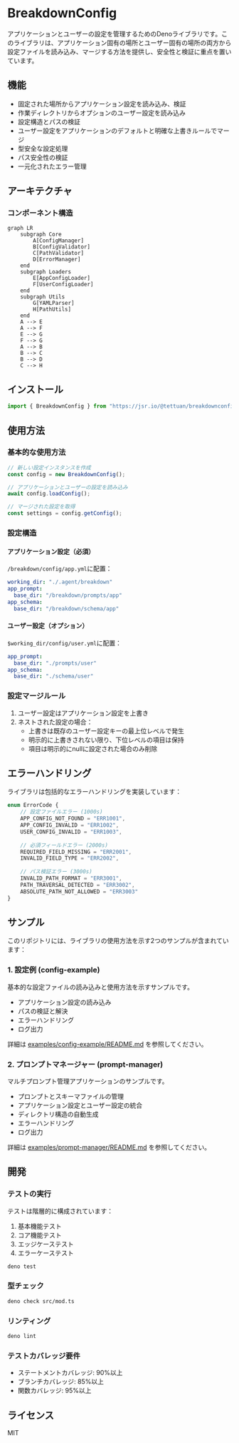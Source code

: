 # BreakdownConfig

アプリケーションとユーザーの設定を管理するためのDenoライブラリです。このライブラリは、アプリケーション固有の場所とユーザー固有の場所の両方から設定ファイルを読み込み、マージする方法を提供し、安全性と検証に重点を置いています。

## 機能

- 固定された場所からアプリケーション設定を読み込み、検証
- 作業ディレクトリからオプションのユーザー設定を読み込み
- 設定構造とパスの検証
- ユーザー設定をアプリケーションのデフォルトと明確な上書きルールでマージ
- 型安全な設定処理
- パス安全性の検証
- 一元化されたエラー管理

## アーキテクチャ

### コンポーネント構造
```mermaid
graph LR
    subgraph Core
        A[ConfigManager]
        B[ConfigValidator]
        C[PathValidator]
        D[ErrorManager]
    end
    subgraph Loaders
        E[AppConfigLoader]
        F[UserConfigLoader]
    end
    subgraph Utils
        G[YAMLParser]
        H[PathUtils]
    end
    A --> E
    A --> F
    E --> G
    F --> G
    A --> B
    B --> C
    B --> D
    C --> H
```

## インストール

```typescript
import { BreakdownConfig } from "https://jsr.io/@tettuan/breakdownconfig";
```

## 使用方法

### 基本的な使用方法
```typescript
// 新しい設定インスタンスを作成
const config = new BreakdownConfig();

// アプリケーションとユーザーの設定を読み込み
await config.loadConfig();

// マージされた設定を取得
const settings = config.getConfig();
```

### 設定構造

#### アプリケーション設定（必須）
`/breakdown/config/app.yml`に配置：

```yaml
working_dir: "./.agent/breakdown"
app_prompt:
  base_dir: "/breakdown/prompts/app"
app_schema:
  base_dir: "/breakdown/schema/app"
```

#### ユーザー設定（オプション）
`$working_dir/config/user.yml`に配置：

```yaml
app_prompt:
  base_dir: "./prompts/user"
app_schema:
  base_dir: "./schema/user"
```

### 設定マージルール

1. ユーザー設定はアプリケーション設定を上書き
2. ネストされた設定の場合：
   - 上書きは既存のユーザー設定キーの最上位レベルで発生
   - 明示的に上書きされない限り、下位レベルの項目は保持
   - 項目は明示的にnullに設定された場合のみ削除

## エラーハンドリング

ライブラリは包括的なエラーハンドリングを実装しています：

```typescript
enum ErrorCode {
    // 設定ファイルエラー (1000s)
    APP_CONFIG_NOT_FOUND = "ERR1001",
    APP_CONFIG_INVALID = "ERR1002",
    USER_CONFIG_INVALID = "ERR1003",
    
    // 必須フィールドエラー (2000s)
    REQUIRED_FIELD_MISSING = "ERR2001",
    INVALID_FIELD_TYPE = "ERR2002",
    
    // パス検証エラー (3000s)
    INVALID_PATH_FORMAT = "ERR3001",
    PATH_TRAVERSAL_DETECTED = "ERR3002",
    ABSOLUTE_PATH_NOT_ALLOWED = "ERR3003"
}
```

## サンプル

このリポジトリには、ライブラリの使用方法を示す2つのサンプルが含まれています：

### 1. 設定例 (config-example)
基本的な設定ファイルの読み込みと使用方法を示すサンプルです。
- アプリケーション設定の読み込み
- パスの検証と解決
- エラーハンドリング
- ログ出力

詳細は [examples/config-example/README.md](./examples/config-example/README.md) を参照してください。

### 2. プロンプトマネージャー (prompt-manager)
マルチプロンプト管理アプリケーションのサンプルです。
- プロンプトとスキーマファイルの管理
- アプリケーション設定とユーザー設定の統合
- ディレクトリ構造の自動生成
- エラーハンドリング
- ログ出力

詳細は [examples/prompt-manager/README.md](./examples/prompt-manager/README.md) を参照してください。

## 開発

### テストの実行

テストは階層的に構成されています：
1. 基本機能テスト
2. コア機能テスト
3. エッジケーステスト
4. エラーケーステスト

```bash
deno test
```

### 型チェック

```bash
deno check src/mod.ts
```

### リンティング

```bash
deno lint
```

### テストカバレッジ要件
- ステートメントカバレッジ: 90%以上
- ブランチカバレッジ: 85%以上
- 関数カバレッジ: 95%以上

## ライセンス

MIT 